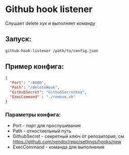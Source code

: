 # Github hook listener

Слушает delete хук и выполняет команду

## Запуск:
```bash
github-hook-listener /path/to/config.json
```

## Пример конфига:

```json
{
  "Port": ":8000",
  "Path": "/deleteHook",
  "GithubSecret": "GithubSecretKey",
  "ExecCommand" : "./remove.sh"
}
```
### Параметры конфига:
* Port - порт для прослушивания
* Path - отностиельный путь
* GithubSecret - секретный ключ от репозитория, см https://github.com/vendor/repo/settings/hooks/new
* ExecCommand - команда для выполнения

